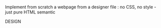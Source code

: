 
Implement from scratch a webpage from a designer file : no CSS, no style - just pure HTML semantic
 

DESIGN
